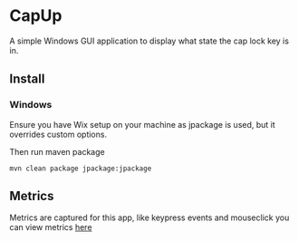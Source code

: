 # CapUp

A simple Windows GUI application to display what state the cap lock key is in.

## Install

### Windows

Ensure you have Wix setup on your machine as jpackage is used, but it overrides custom options.

Then run maven package 
```
mvn clean package jpackage:jpackage
```

## Metrics

Metrics are captured for this app, like keypress events and mouseclick
you can view metrics [here](https://analytics.google.com/analytics/web/#/realtime/rt-event/a98191047w355838565p285581166/)
